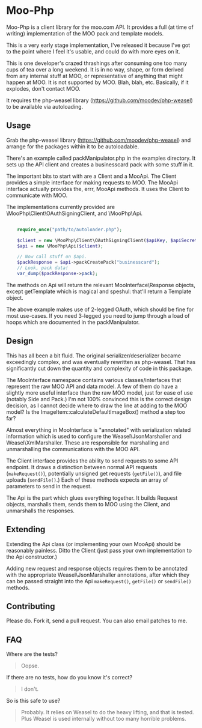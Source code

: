 Moo-Php
=======

Moo-Php is a client library for the moo.com API. It provides a full (at time of writing) implementation of the MOO pack
and template models.

This is a very early stage implementation, I've released it because I've got to the point where I feel it's usable, and
could do with more eyes on it.

This is one developer's crazed thrashings after consuming one too many cups of tea over a long weekend. It is in no way,
shape, or form derived from any internal stuff at MOO, or representative of anything that might happen at MOO. It is not
supported by MOO. Blah, blah, etc. Basically, if it explodes, don't contact MOO.

It requires the php-weasel library (https://github.com/moodev/php-weasel) to be available via autoloading.

Usage
-----
Grab the php-weasel library (https://github.com/moodev/php-weasel) and arrange for the packages within it
to be autoloadable.

There's an example called packManipulator.php in the examples directory. It sets up the API client and creates a
businesscard pack with some stuff in it.

The important bits to start with are a Client and a MooApi. The Client provides a simple interface for making requests
to MOO. The MooApi interface actually provides the, errr, MooApi methods. It uses the Client to communicate with MOO.

The implementations currently provided are \MooPhp\Client\OAuthSigningClient, and \MooPhp\Api.

```php

    require_once("path/to/autoloader.php");

    $client = new \MooPhp\Client\OAuthSigningClient($apiKey, $apiSecret);
    $api = new \MooPhp\Api($client);

    // Now call stuff on $api.
    $packResponse = $api->packCreatePack("businesscard");
    // Look, pack data!
    var_dump($packResponse->pack);

```

The methods on Api will return the relevant MooInterface\Response objects, except getTemplate which is magical and
speshul: that'll return a Template object.

The above example makes use of 2-legged OAuth, which should be fine for most use-cases. If you need 3-legged you need
to jump through a load of hoops which are documented in the packManipulator.

Design
------

This has all been a bit fluid. The original serializer/deserializer became exceedingly complex, and was eventually
rewritten as php-weasel. That has significantly cut down the quantity and complexity of code in this package.

The MooInterface namespace contains various classes/interfaces that represent the raw MOO API and data model. A few of
them do have a slightly more useful interface than the raw MOO model, just for ease of use (notably Side and Pack.) I'm
not 100% convinced this is the correct design decision, as I cannot decide where to draw the line at adding to the MOO
model? Is the ImageItem::calculateDefaultImageBox() method a step too far?

Almost everything in MooInterface is "annotated" with serialization related information which is used to configure
the Weasel\JsonMarshaller and Weasel\XmlMarshaller. These are responsible for marshalling and unmarshalling the
communications with the MOO API.

The Client interface provides the ability to send requests to some API endpoint. It draws a distinction between
normal API requests (`makeRequest()`), potentially unsigned get requests (`getFile()`), and file uploads (`sendFile()`.)
Each of these methods expects an array of parameters to send in the request.

The Api is the part which glues everything together. It builds Request objects, marshalls them, sends them to MOO using
the Client, and unmarshalls the responses.

Extending
---------
Extending the Api class (or implementing your own MooApi) should be reasonably painless. Ditto the Client (just pass
your own implementation to the Api constructor.)

Adding new request and response objects requires them to be annotated with the appropriate Weasel\JsonMarshaller
annotations, after which they can be passed straight into the Api `makeRequest()`, `getFile()` or `sendFile()` methods.

Contributing
------------
Please do. Fork it, send a pull request. You can also email patches to me.

FAQ
---
Where are the tests?
> Oopse.

If there are no tests, how do you know it's correct?
> I don't.

So is this safe to use?
> Probably. It relies on Weasel to do the heavy lifting, and that is tested. Plus Weasel is used internally without too
> many horrible problems.

